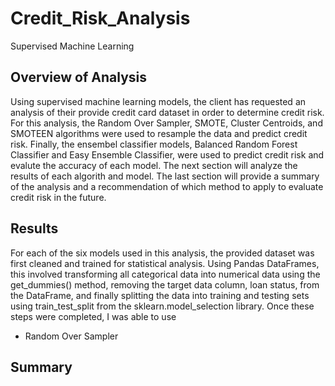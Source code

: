 # Credit_Risk_Analysis
Supervised Machine Learning

## Overview of Analysis

Using supervised machine learning models, the client has requested an analysis of their provide credit card dataset in order to determine credit risk. For this analysis, the Random Over Sampler, SMOTE, Cluster Centroids, and SMOTEEN algorithms were used to resample the data and predict credit risk. Finally, the ensembel classifier models, Balanced Random Forest Classifier and Easy Ensemble Classifier, were used to predict credit risk and evalute the accuracy of each model. The next section will analyze the results of each algorith and model. The last section will provide a summary of the analysis and a recommendation of which method to apply to evaluate credit risk in the future.

## Results

For each of the six models used in this analysis, the provided dataset was first cleaned and trained for statistical analysis. Using Pandas DataFrames, this involved transforming all categorical data into numerical data using the get_dummies() method, removing the target data column, loan status, from the DataFrame, and finally splitting the data into training and testing sets using train_test_split from the sklearn.model_selection library. Once these steps were completed, I was able to use

* Random Over Sampler

## Summary

